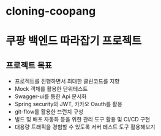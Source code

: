 # cloning-coopang
# 쿠팡 백엔드 따라잡기 프로젝트

## 프로젝트 목표
- 프로젝트를 진행하면서 최대한 클린코드를 지향
- Mock 객체를 활용한 단위테스트
- Swagger-ui를 통한 Api 문서화
- Spring security와 JWT, 카카오 Oauth를 활용
- git-flow를 활용한 브런치 구성
- 빌드 및 배포 자동화 등을 위한 관리 도구 활용 및 CI/CD 구현
- 대용량 트래픽을 경험할 수 있도록 서버 테스트 도구 활용해보기
